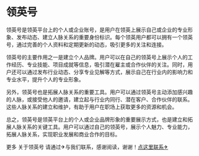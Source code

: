 # 领英号

领英号是领英平台上的个人或企业账号，是用户在领英上展示自己或企业的专业形象、发布动态、建立人脉关系的重要身份标识。每个领英用户都可以拥有一个领英号，通过完善的个人资料和定期更新的动态，吸引更多的关注和连接。

领英号的主要作用之一是建立个人品牌。用户可以在自己的领英号上展示个人的工作经历、专业技能、项目成就等信息，吸引潜在雇主或合作伙伴的关注。同时，用户还可以通过发布行业动态、分享专业见解等方式，展示自己在行业内的影响力和专业水平，提升个人的专业形象。

另外，领英号也是拓展人脉关系的重要工具。用户可以通过领英号主动添加感兴趣的人脉，或接受他人的邀请，建立起与行业内同行、潜在客户、合作伙伴的联系。这些人脉关系的建立和维护，有助于用户在职场上获取更多的资源和机会。

总之，领英号是领英平台上的个人或企业品牌形象的重要展示方式，也是建立和拓展人脉关系的关键工具。用户可以通过自己的领英号，展示个人魅力、专业能力，拓展人脉关系，实现职业发展和商业合作的目标。

更多 关于领英号 请通过✈与我们联系，感谢阅读，谢谢！[点这里联系✈](https://t.me/lm999bot)